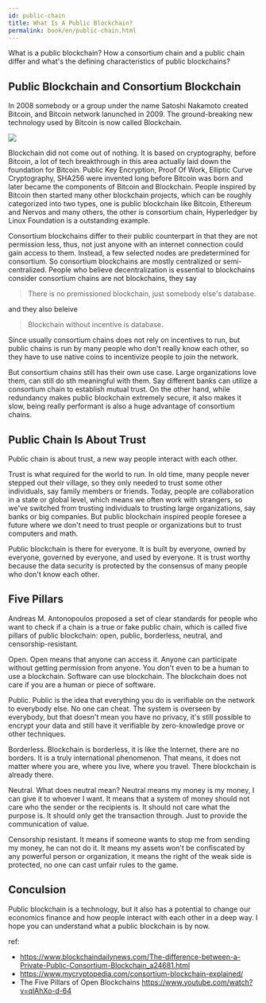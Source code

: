 ```yaml
---
id: public-chain
title: What Is A Public Blockchain?
permalink: book/en/public-chain.html
---
```


What is a public blockchain? How a consortium chain and a public chain differ and what's the defining characteristics of public blockchains?

## Public Blockchain and Consortium Blockchain

In 2008 somebody or a group under the name Satoshi Nakamoto created Bitcoin, and Bitcoin network lanunched in 2009. The ground-breaking new technology used by Bitcoin is now called Blockchain.

![](https://img.haoqicat.com/2019060901.jpg)

Blockchain did not come out of nothing. It is based on cryptography, before Bitcoin, a lot of tech breakthrough in this area actually laid down the foundation for Bitcoin. Public Key Encryption, Proof Of Work, Elliptic Curve Cryptography, SHA256 were invented long before Bitcoin was born and later became the components of Bitcoin and Blockchain. People inspired by Bitcoin then started many other blockchain projects, which can be roughly categorized into two types, one is public blockchain like Bitcoin, Ethereum and Nervos and many others, the other is consortium chain, Hyperledger by Linux Foundation is a outstanding example.

Consortium blockchains differ to their public counterpart in that they are not permission less, thus, not just anyone with an internet connection could gain access to them. Instead,  a few selected nodes are predetermined for consortium. So consortium blockchains are mostly centralized or semi-centralized. People who believe decentralization is essential to blockchains consider consortium chains are not blockchains, they say

> There is no premissioned blockchain, just somebody else's database.

and they also beleive

> Blockchain without incentive is database.

Since usually consortium chains does not rely on incentives to run, but public chains is run by many people who don't really know each other, so they have to use native coins to incentivize people to join the network.

But consortium chains still has their own use case. Large organizations love them, can still do sth meaningful with them. Say different banks can utilize a consortium chain to establish mutual trust. On the other hand, while redundancy makes public blockchain extremely secure, it also makes it slow, being really performant is also a huge advantage of consortium chains.

## Public Chain Is About Trust

Public chain is about trust, a new way people interact with each other.

Trust is what required for the world to run. In old time, many people never stepped out their village, so they only needed to trust some other individuals, say family members or friends. Today, people are collaboration in a state or global level, which means we often work with strangers, so we've switched from trusting individuals to trusting large organizations, say banks or big companies. But public blockchain inspired people foresee a future where we don't need to trust people or organizations but to trust computers and math.

Public blockchain is there for everyone. It is built by everyone, owned by everyone, governed by everyone, and used by everyone. It is trust worthy because the data security is protected by the consensus of many people who don't know each other.


## Five Pillars

Andreas M. Antonopoulos proposed a set of clear standards for people who want to check if a chain is a true or fake public chain, which is called five pillars of public blockchain: open, public, borderless, neutral, and censorship-resistant.

Open. Open means that anyone can access it. Anyone can participate without getting permission from anyone. You don't even to be a human to use a blockchain. Software can use blockchain. The blockchain does not care if you are a human or piece of software.

Public. Public is the idea that everything you do is verifiable on the network to everybody else. No one can cheat. The system is overseen by everybody, but that doesn't mean you have no privacy, it's still possible to encrypt your data and still have it verifiable by zero-knowledge prove or other techniques.

Borderless. Blockchain is borderless, it is like the Internet, there are no borders. It is a truly international phenomenon. That means, it does not matter where you are, where you live, where you travel. There blockchain is already there. 

Neutral. What does neutral mean? Neutral means my money is my money, I can give it to whoever I want. It means that a system of money should not care who the sender or the recipients is. It should not care what the purpose is. It should only get the transaction through. Just to provide the communication of value.

Censorship resistant. It means if someone wants to stop me from sending my money, he can not do it. It means my assets won't be confiscated by any powerful person or organization, it means the right of the weak side is protected, no one can cast unfair rules to the game.

## Conculsion

Public blockchain is a technology, but it also has a potential to change our economics finance and how people interact with each other in a deep way. I hope you can understand what a public blockchain is by now.

ref:

- https://www.blockchaindailynews.com/The-difference-between-a-Private-Public-Consortium-Blockchain_a24681.html
- https://www.mycryptopedia.com/consortium-blockchain-explained/
- The Five Pillars of Open Blockchains https://www.youtube.com/watch?v=qlAhXo-d-64
